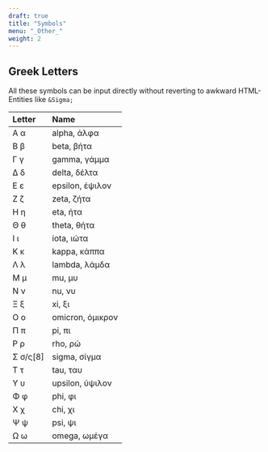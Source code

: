 ```yaml
---
draft: true
title: "Symbols"
menu: "_Other_"
weight: 2
---
```


## Greek Letters

All these symbols can be input directly without reverting to awkward HTML-Entities like `&Sigma;`


|Letter|Name|
|:-----|:---|
|Α α|alpha, άλφα|
|Β β|beta, βήτα|
|Γ γ|gamma, γάμμα|
|Δ δ|delta, δέλτα|
|Ε ε|epsilon, έψιλον|
|Ζ ζ|zeta, ζήτα|
|Η η|eta, ήτα|
|Θ θ|theta, θήτα|
|Ι ι|iota, ιώτα|
|Κ κ|kappa, κάππα|
|Λ λ|lambda, λάμδα|
|Μ μ|mu, μυ|
|Ν ν|nu, νυ|
|Ξ ξ|xi, ξι|
|Ο ο|omicron, όμικρον|
|Π π|pi, πι|
|Ρ ρ|rho, ρώ|
|Σ σ/ς[8]|sigma, σίγμα|
|Τ τ|tau, ταυ|
|Υ υ|upsilon, ύψιλον|
|Φ φ|phi, φι|
|Χ χ|chi, χι|
|Ψ ψ|psi, ψι|
|Ω ω|omega, ωμέγα|

